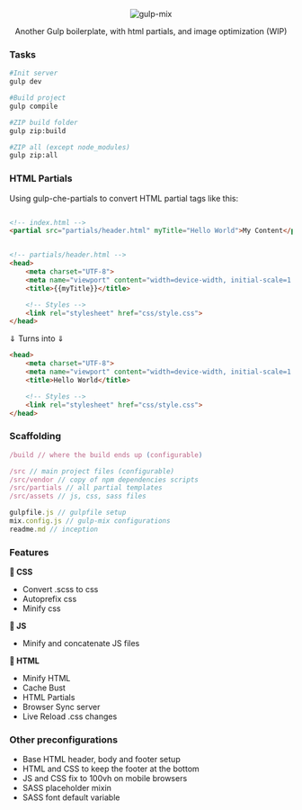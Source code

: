 
<p align="center">
  <img alt="gulp-mix" src="https://i.imgur.com/sb3Kgxo.png">
</p>

<center>
Another Gulp boilerplate, with html partials, and image optimization (WIP)
</center>


###  Tasks
``` bash
#Init server
gulp dev

#Build project
gulp compile

#ZIP build folder
gulp zip:build

#ZIP all (except node_modules)
gulp zip:all
```
  

###  HTML Partials
Using gulp-che-partials to convert HTML partial tags like this:
``` html

<!-- index.html -->
<partial src="partials/header.html" myTitle="Hello World">My Content</partial>


<!-- partials/header.html -->
<head>
    <meta charset="UTF-8">
    <meta name="viewport" content="width=device-width, initial-scale=1.0">
    <title>{{myTitle}}</title>

    <!-- Styles -->
    <link rel="stylesheet" href="css/style.css">
</head>

```

⇓ Turns into ⇓

``` html
<head>
    <meta charset="UTF-8">
    <meta name="viewport" content="width=device-width, initial-scale=1.0">
    <title>Hello World</title>

    <!-- Styles -->
    <link rel="stylesheet" href="css/style.css">
</head>

```


### Scaffolding

``` javascript
/build // where the build ends up (configurable)

/src // main project files (configurable)
/src/vendor // copy of npm dependencies scripts
/src/partials // all partial templates
/src/assets // js, css, sass files

gulpfile.js // gulpfile setup
mix.config.js // gulp-mix configurations
readme.md // inception


```

### Features

**🎨 CSS**  
- Convert .scss to css 
- Autoprefix css 
- Minify css 

**🌋 JS**  
-  Minify and concatenate JS files 

**🎳 HTML**
- Minify HTML 
- Cache Bust 
- HTML Partials 
- Browser Sync server 
- Live Reload .css changes 


### Other preconfigurations
- Base HTML header, body and footer setup
- HTML and CSS to keep the footer at the bottom
- JS and CSS fix to 100vh on mobile browsers
- SASS placeholder mixin
- SASS font default variable


